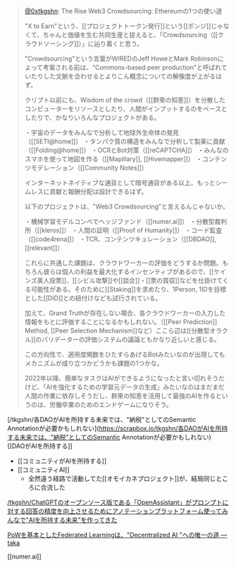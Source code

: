 
> [@0xtkgshn](https://twitter.com/0xtkgshn/status/1688831243226595328): The Rise Web3 Crowdsourcing: Ethereumの1つの使い道
>
>  "X to Earn"という、[[プロジェクトトークン発行]]という[[ポンジ]]じゃなくて、ちゃんと価値を生む共同生産と捉えると、「Crowdsourcing（[[クラウドソーシング]]）」に辿り着くと思う。
>
>  "Crowdsourcing"という言葉がWIREDのJeff HoweとMark Robinsonによって考案される前は、"Commons-based peer production"と呼ばれていたりした文脈を合わせるとよりこん概念についての解像度が上がるはず。
>
>  クリプト以前にも、Wisdom of the crowd（[[群衆の知恵]]）を分散したコンピューターをリソースとしたり、人間がインプットするのをベースとしたりで、かなりいろんなプロジェクトがある。
>
>  ・宇宙のデータをみんなで分析して地球外生命体の発見（[[SETI@home]]）
>  ・タンパク質の構造をみんなで分析して製薬に貢献（[[Folding@home]]）
>  ・OCRとBot対策（[[reCAPTCHA]]）
>  ・みんなのスマホを使って地図を作る（[[Mapillary]], [[Hivemapper]]）
>  ・コンテンツモデレーション（[[Community Notes]]）
>
>  インターネットネイティブな通貨として暗号通貨がある以上、もっとシームレスに貢献と報酬分配は設計できるはず。
>
>  以下のプロジェクトは、"Web3 Crowdsourcing"と言えるんじゃないか。
>
>    ・機械学習モデルコンペでヘッジファンド（[[numer.ai]]）
>    ・分散型裁判所（[[kleros]]）
>    ・人間の証明（[[Proof of Humanity]]）
>    ・コード監査（[[code4rena]]）
>    ・TCR、コンテンツキュレーション（[[DBDAO]], [[relevant]]）
>
>  これらに共通した課題は、クラウドワーカーの評価をどうするか問題。もちろん彼らは個人の利益を最大化するインセンティブがあるので、[[ケインズ美人投票]]、[[シビル攻撃]]や[[談合]]・[[票の買収]]などを仕掛けてくる可能性がある。そのために[[Staking]]を求めたり、1Person, 1IDを目標とした[[DID]]との紐付けなども試行されている。
>
>  加えて、Grand Truthが存在しない場合、各クラウドワーカーの入力した情報をもとに評価することになるかもしれない。（[[Peer Prediction]] Method, [[Peer Selection Mechanism]]など）ここら辺は[[分散型オラクル]]のバリデーターの評価システムの議論ともかなり近しいと感じる。
>
>  この方向性で、適用度関数をひたすらあげるBotみたいなのが出現してもメカニズムが成り立つかどうかも課題の1つかな。
>
>  2022年以降、簡単なタスクはAIができるようになったと言い切れそうだけど、「AIを強化するための学習元データの生成」みたいなのはまだまだ人間の作業に依存しそうだし、群衆の知恵を活用して最強のAIを作るというのは、労働卒業のためのエンドゲームになりそう。

[/tkgshn/各DAOがAIを所持する未来では、"納税"としてのSemantic Annotationが必要かもしれない](https://scrapbox.io/tkgshn/各DAOがAIを所持する未来では、"納税"としてのSemantic Annotationが必要かもしれない)
[[DAOがAIを所持する]]
- [[コミュニティがAIを所持する]]
- [[コミュニティAI]]
    - 全然違う経路で活動してた[[オモイカネプロジェクト]]が、結局同じところに合流した

[/tkgshn/ChatGPTのオープンソース版である「OpenAssistant」がプロンプトに対する回答の精度を向上させるためにアノテーションプラットフォーム使ってみんなで"AIを所持する未来"を作ってきた](https://scrapbox.io/tkgshn/ChatGPTのオープンソース版である「OpenAssistant」がプロンプトに対する回答の精度を向上させるためにアノテーションプラットフォーム使ってみんなで"AIを所持する未来"を作ってきた)

[PoWを基本としたFederated Learningは、"Decentralized AI "への唯一の道 — taka](https://mirror.xyz/0xtkgshn.eth/z0w-OS2vEwAWcTU2pbAo8VCou20uhL7hKOsrOymlUeU)

[[numer.ai]]

